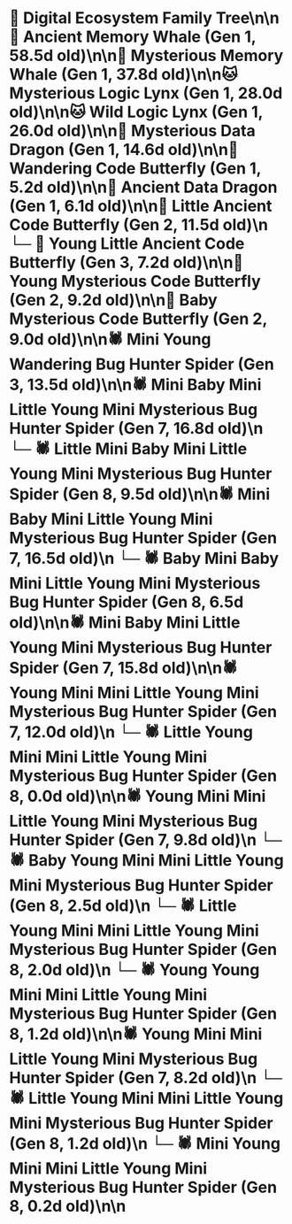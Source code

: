 # 🌳 Digital Ecosystem Family Tree\n\n🐋 Ancient Memory Whale (Gen 1, 58.5d old)\n\n🐋 Mysterious Memory Whale (Gen 1, 37.8d old)\n\n🐱 Mysterious Logic Lynx (Gen 1, 28.0d old)\n\n🐱 Wild Logic Lynx (Gen 1, 26.0d old)\n\n🐉 Mysterious Data Dragon (Gen 1, 14.6d old)\n\n🦋 Wandering Code Butterfly (Gen 1, 5.2d old)\n\n🐉 Ancient Data Dragon (Gen 1, 6.1d old)\n\n🦋 Little Ancient Code Butterfly (Gen 2, 11.5d old)\n  └─ 🦋 Young Little Ancient Code Butterfly (Gen 3, 7.2d old)\n\n🦋 Young Mysterious Code Butterfly (Gen 2, 9.2d old)\n\n🦋 Baby Mysterious Code Butterfly (Gen 2, 9.0d old)\n\n🕷️ Mini Young Wandering Bug Hunter Spider (Gen 3, 13.5d old)\n\n🕷️ Mini Baby Mini Little Young Mini Mysterious Bug Hunter Spider (Gen 7, 16.8d old)\n  └─ 🕷️ Little Mini Baby Mini Little Young Mini Mysterious Bug Hunter Spider (Gen 8, 9.5d old)\n\n🕷️ Mini Baby Mini Little Young Mini Mysterious Bug Hunter Spider (Gen 7, 16.5d old)\n  └─ 🕷️ Baby Mini Baby Mini Little Young Mini Mysterious Bug Hunter Spider (Gen 8, 6.5d old)\n\n🕷️ Mini Baby Mini Little Young Mini Mysterious Bug Hunter Spider (Gen 7, 15.8d old)\n\n🕷️ Young Mini Mini Little Young Mini Mysterious Bug Hunter Spider (Gen 7, 12.0d old)\n  └─ 🕷️ Little Young Mini Mini Little Young Mini Mysterious Bug Hunter Spider (Gen 8, 0.0d old)\n\n🕷️ Young Mini Mini Little Young Mini Mysterious Bug Hunter Spider (Gen 7, 9.8d old)\n  └─ 🕷️ Baby Young Mini Mini Little Young Mini Mysterious Bug Hunter Spider (Gen 8, 2.5d old)\n  └─ 🕷️ Little Young Mini Mini Little Young Mini Mysterious Bug Hunter Spider (Gen 8, 2.0d old)\n  └─ 🕷️ Young Young Mini Mini Little Young Mini Mysterious Bug Hunter Spider (Gen 8, 1.2d old)\n\n🕷️ Young Mini Mini Little Young Mini Mysterious Bug Hunter Spider (Gen 7, 8.2d old)\n  └─ 🕷️ Little Young Mini Mini Little Young Mini Mysterious Bug Hunter Spider (Gen 8, 1.2d old)\n  └─ 🕷️ Mini Young Mini Mini Little Young Mini Mysterious Bug Hunter Spider (Gen 8, 0.2d old)\n\n